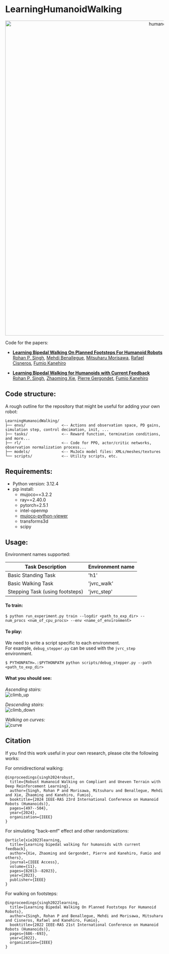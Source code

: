 # LearningHumanoidWalking

<p align="center">
  <a href="https://www.youtube.com/watch?v=ZgfNzGAkk2Q"><img src="https://github.com/user-attachments/assets/5211cdcd-2267-497b-bd66-ac833703a134" alt="humanoid-walk" style="width:1000px"/></a>
</p>

Code for the papers:  
- [**Learning Bipedal Walking On Planned Footsteps For Humanoid Robots**](https://arxiv.org/pdf/2207.12644.pdf)  
[Rohan P. Singh](https://rohanpsingh.github.io), [Mehdi Benallegue](https://unit.aist.go.jp/jrl-22022/en/members/member-benalleguem.html), [Mitsuharu Morisawa](https://unit.aist.go.jp/jrl-22022/en/members/member-morisawa.html), [Rafael Cisneros](https://unit.aist.go.jp/jrl-22022/en/members/member-cisneros.html), [Fumio Kanehiro](https://unit.aist.go.jp/jrl-22022/en/members/member-kanehiro.html)

- [**Learning Bipedal Walking for Humanoids with Current Feedback**](https://arxiv.org/pdf/2303.03724.pdf)  
[Rohan P. Singh](https://rohanpsingh.github.io), [Zhaoming Xie](https://zhaomingxie.github.io/), [Pierre Gergondet](https://unit.aist.go.jp/jrl-22022/en/members/member-gergondet.html), [Fumio Kanehiro](https://unit.aist.go.jp/jrl-22022/en/members/member-kanehiro.html)



## Code structure:
A rough outline for the repository that might be useful for adding your own robot:
```
LearningHumanoidWalking/
├── envs/                <-- Actions and observation space, PD gains, simulation step, control decimation, init, ...
├── tasks/               <-- Reward function, termination conditions, and more...
├── rl/                  <-- Code for PPO, actor/critic networks, observation normalization process...
├── models/              <-- MuJoCo model files: XMLs/meshes/textures
└── scripts/             <-- Utility scripts, etc.
```

## Requirements:
- Python version: 3.12.4
- pip install:
  - mujoco==3.2.2
  - ray==2.40.0
  - pytorch=2.5.1
  - intel-openmp
  - [mujoco-python-viewer](https://github.com/rohanpsingh/mujoco-python-viewer)
  - transforms3d
  - scipy

## Usage:

Environment names supported:  

| Task Description      | Environment name |
| ----------- | ----------- |
| Basic Standing Task   | 'h1' |
| Basic Walking Task   | 'jvrc_walk' |
| Stepping Task (using footsteps)  | 'jvrc_step' |


#### **To train:** 

```
$ python run_experiment.py train --logdir <path_to_exp_dir> --num_procs <num_of_cpu_procs> --env <name_of_environment>
```  


#### **To play:**

We need to write a script specific to each environment.    
For example, `debug_stepper.py` can be used with the `jvrc_step` environment.  
```
$ PYTHONPATH=.:$PYTHONPATH python scripts/debug_stepper.py --path <path_to_exp_dir>
```

#### **What you should see:**

*Ascending stairs:*  
![climb_up](https://user-images.githubusercontent.com/16384313/180697513-25796b1a-87e0-4ab2-9e5f-d86c58ebea36.gif)

*Descending stairs:*  
![climb_down](https://user-images.githubusercontent.com/16384313/180697788-d1a2eec0-0d3d-451a-95e0-9f0e60191c34.gif)

*Walking on curves:*  
![curve](https://user-images.githubusercontent.com/16384313/180697266-7b44beb3-38bf-4494-b568-963919dc1106.gif)


## Citation
If you find this work useful in your own research, please cite the following works:

For omnidirectional walking:
```
@inproceedings{singh2024robust,
  title={Robust Humanoid Walking on Compliant and Uneven Terrain with Deep Reinforcement Learning},
  author={Singh, Rohan P and Morisawa, Mitsuharu and Benallegue, Mehdi and Xie, Zhaoming and Kanehiro, Fumio},
  booktitle={2024 IEEE-RAS 23rd International Conference on Humanoid Robots (Humanoids)},
  pages={497--504},
  year={2024},
  organization={IEEE}
}
```

For simulating "back-emf" effect and other randomizations:
```
@article{xie2023learning,
  title={Learning bipedal walking for humanoids with current feedback},
  author={Xie, Zhaoming and Gergondet, Pierre and Kanehiro, Fumio and others},
  journal={IEEE Access},
  volume={11},
  pages={82013--82023},
  year={2023},
  publisher={IEEE}
}
```

For walking on footsteps:  

```
@inproceedings{singh2022learning,
  title={Learning Bipedal Walking On Planned Footsteps For Humanoid Robots},
  author={Singh, Rohan P and Benallegue, Mehdi and Morisawa, Mitsuharu and Cisneros, Rafael and Kanehiro, Fumio},
  booktitle={2022 IEEE-RAS 21st International Conference on Humanoid Robots (Humanoids)},
  pages={686--693},
  year={2022},
  organization={IEEE}
}
```

